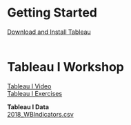 # Getting Started
[Download and Install Tableau](download.md)  <br><br>


# Tableau I Workshop
[Tableau I Video]()<br>
[Tableau I Exercises](TableauI_Exercises.pdf)

**Tableau I Data**<br>
[2018_WBIndicators.csv](2018_WBIndicators.csv)  <br><br>


<!---# Tableau II Workshop</span>
[Tableau II Exercises](TableauII_Exercises.pdf)-->

<!---**Data**<br></span>
[IPEDS_data.csv](IPEDS_data.csv)<br>
[uni_websites.csv](uni_websites.csv)-->
